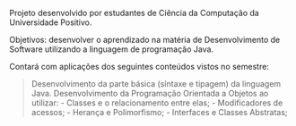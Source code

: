 Projeto desenvolvido por estudantes de Ciência da Computação da Universidade Positivo.

Objetivos: desenvolver o aprendizado na matéria de Desenvolvimento de Software utilizando a linguagem de programação Java.

Contará com aplicações dos seguintes conteúdos vistos no semestre:
  > Desenvolvimento da parte básica (síntaxe e tipagem) da linguagem Java.
  > Desenvolvimento da Programação Orientada a Objetos ao utilizar:
    - Classes e o relacionamento entre elas;
    - Modificadores de acessos;
    - Herança e Polimorfismo;
    - Interfaces e Classes Abstratas;
